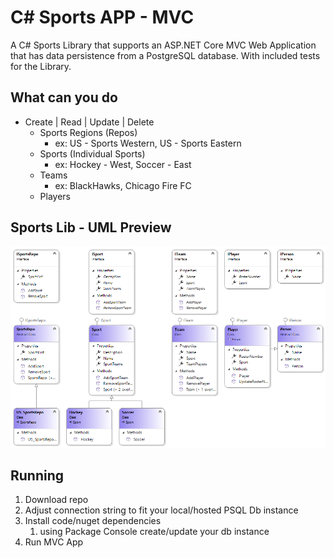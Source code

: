 # C# Sports APP - MVC

A C# Sports Library that supports an ASP.NET Core MVC Web Application that has data persistence from a PostgreSQL database. With included tests for the Library.

## What can you do
- Create | Read | Update | Delete
  - Sports Regions (Repos)
    - ex: US - Sports Western, US - Sports Eastern
  - Sports (Individual Sports)
    - ex: Hockey - West, Soccer - East
  - Teams
    - ex: BlackHawks, Chicago Fire FC
  - Players

## Sports Lib - UML Preview
[![UML](./SportsFinalUML.png)]()


## Running
1. Download repo
2. Adjust connection string to fit your local/hosted PSQL Db instance
3. Install code/nuget dependencies
   1. using Package Console create/update your db instance
4. Run MVC App